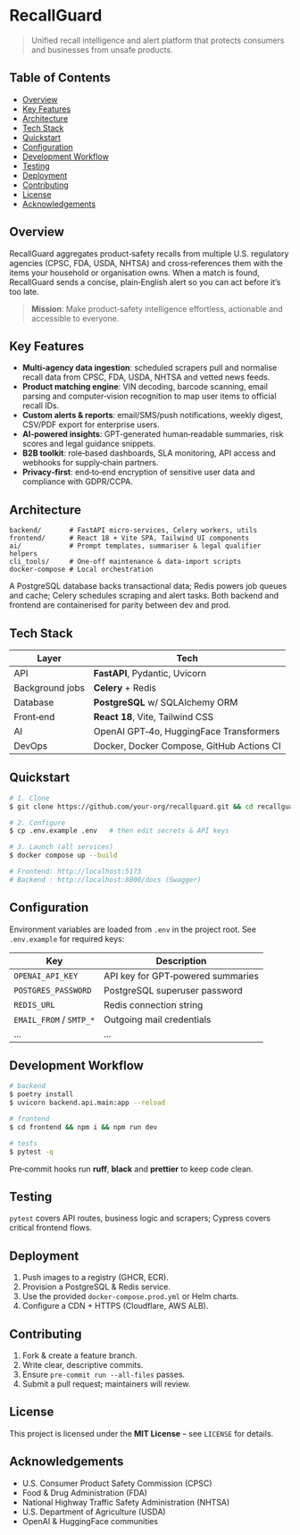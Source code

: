 # RecallGuard

> Unified recall intelligence and alert platform that protects consumers and businesses from unsafe products.

## Table of Contents

* [Overview](#overview)
* [Key Features](#key-features)
* [Architecture](#architecture)
* [Tech Stack](#tech-stack)
* [Quickstart](#quickstart)
* [Configuration](#configuration)
* [Development Workflow](#development-workflow)
* [Testing](#testing)
* [Deployment](#deployment)
* [Contributing](#contributing)
* [License](#license)
* [Acknowledgements](#acknowledgements)

## Overview

RecallGuard aggregates product‑safety recalls from multiple U.S. regulatory agencies (CPSC, FDA, USDA, NHTSA) and cross‑references them with the items your household or organisation owns. When a match is found, RecallGuard sends a concise, plain‑English alert so you can act before it’s too late.

> **Mission**: Make product‑safety intelligence effortless, actionable and accessible to everyone.

## Key Features

* **Multi‑agency data ingestion**: scheduled scrapers pull and normalise recall data from CPSC, FDA, USDA, NHTSA and vetted news feeds.
* **Product matching engine**: VIN decoding, barcode scanning, email parsing and computer‑vision recognition to map user items to official recall IDs.
* **Custom alerts & reports**: email/SMS/push notifications, weekly digest, CSV/PDF export for enterprise users.
* **AI‑powered insights**: GPT‑generated human‑readable summaries, risk scores and legal guidance snippets.
* **B2B toolkit**: role‑based dashboards, SLA monitoring, API access and webhooks for supply‑chain partners.
* **Privacy‑first**: end‑to‑end encryption of sensitive user data and compliance with GDPR/CCPA.

## Architecture

```
backend/       # FastAPI micro‑services, Celery workers, utils
frontend/      # React 18 + Vite SPA, Tailwind UI components
ai/            # Prompt templates, summariser & legal qualifier helpers
cli_tools/     # One‑off maintenance & data‑import scripts
docker‑compose # Local orchestration
```

A PostgreSQL database backs transactional data; Redis powers job queues and cache; Celery schedules scraping and alert tasks. Both backend and frontend are containerised for parity between dev and prod.

## Tech Stack

| Layer           | Tech                                      |
| --------------- | ----------------------------------------- |
| API             | **FastAPI**, Pydantic, Uvicorn            |
| Background jobs | **Celery** + Redis                        |
| Database        | **PostgreSQL** w/ SQLAlchemy ORM          |
| Front‑end       | **React 18**, Vite, Tailwind CSS          |
| AI              | OpenAI GPT‑4o, HuggingFace Transformers   |
| DevOps          | Docker, Docker Compose, GitHub Actions CI |

## Quickstart

```bash
# 1. Clone
$ git clone https://github.com/your-org/recallguard.git && cd recallguard

# 2. Configure
$ cp .env.example .env   # then edit secrets & API keys

# 3. Launch (all services)
$ docker compose up --build

# Frontend: http://localhost:5173
# Backend : http://localhost:8000/docs (Swagger)
```

## Configuration

Environment variables are loaded from `.env` in the project root. See `.env.example` for required keys:

| Key                     | Description                       |
| ----------------------- | --------------------------------- |
| `OPENAI_API_KEY`        | API key for GPT‑powered summaries |
| `POSTGRES_PASSWORD`     | PostgreSQL superuser password     |
| `REDIS_URL`             | Redis connection string           |
| `EMAIL_FROM` / `SMTP_*` | Outgoing mail credentials         |
| ...                     | ...                               |

## Development Workflow

```bash
# backend
$ poetry install
$ uvicorn backend.api.main:app --reload

# frontend
$ cd frontend && npm i && npm run dev

# tests
$ pytest -q
```

Pre‑commit hooks run **ruff**, **black** and **prettier** to keep code clean.

## Testing

`pytest` covers API routes, business logic and scrapers; Cypress covers critical frontend flows.

## Deployment

1. Push images to a registry (GHCR, ECR).
2. Provision a PostgreSQL & Redis service.
3. Use the provided `docker-compose.prod.yml` or Helm charts.
4. Configure a CDN + HTTPS (Cloudflare, AWS ALB).

## Contributing

1. Fork & create a feature branch.
2. Write clear, descriptive commits.
3. Ensure `pre-commit run --all-files` passes.
4. Submit a pull request; maintainers will review.

## License

This project is licensed under the **MIT License** – see `LICENSE` for details.

## Acknowledgements

* U.S. Consumer Product Safety Commission (CPSC)
* Food & Drug Administration (FDA)
* National Highway Traffic Safety Administration (NHTSA)
* U.S. Department of Agriculture (USDA)
* OpenAI & HuggingFace communities
